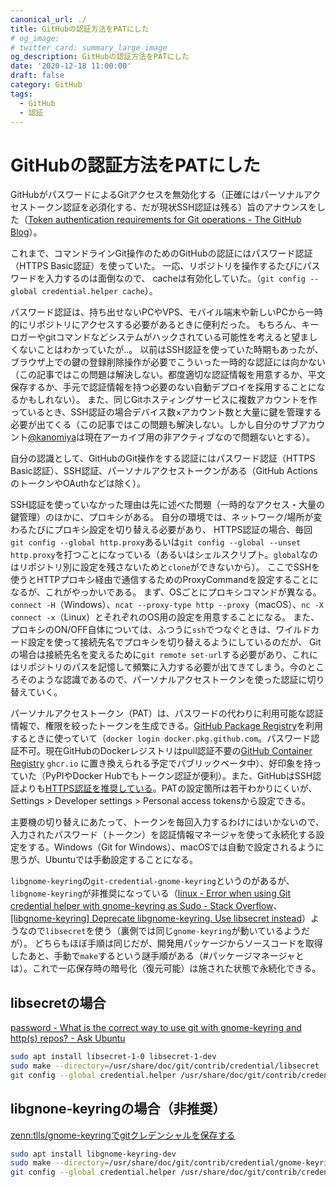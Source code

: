 ```yaml
---
canonical_url: ./
title: GitHubの認証方法をPATにした
# og_image:
# twitter_card: summary_large_image
og_description: GitHubの認証方法をPATにした
date: '2020-12-18 11:00:00'
draft: false
category: GitHub
tags:
  - GitHub
  - 認証
---
```

# GitHubの認証方法をPATにした

GitHubがパスワードによるGitアクセスを無効化する（正確にはパーソナルアクセストークン認証を必須化する、だが現状SSH認証は残る）旨のアナウンスをした（[Token authentication requirements for Git operations - The GitHub Blog](https://github.blog/2020-12-15-token-authentication-requirements-for-git-operations/)）。

これまで、コマンドラインGit操作のためのGitHubの認証にはパスワード認証（HTTPS Basic認証）を使っていた。
一応、リポジトリを操作するたびにパスワードを入力するのは面倒なので、
cacheは有効化していた。（`git config --global credential.helper cache`）。

パスワード認証は、持ち出せないPCやVPS、モバイル端末や新しいPCから一時的にリポジトリにアクセスする必要があるときに便利だった。
もちろん、キーロガーやgitコマンドなどシステムがハックされている可能性を考えると望ましくないことはわかっていたが..。
以前はSSH認証を使っていた時期もあったが、ブラウザ上での鍵の登録削除操作が必要でこういった一時的な認証には向かない（この記事ではこの問題は解決しない。都度適切な認証情報を用意するか、平文保存するか、手元で認証情報を持つ必要のない自動デプロイを採用することになるかもしれない）。
また、同じGitホスティングサービスに複数アカウントを作っているとき、SSH認証の場合デバイス数×アカウント数と大量に鍵を管理する必要が出てくる（この記事ではこの問題も解決しない。しかし自分のサブアカウント[@kanomiya](https://github.com/kanomiya)は現在アーカイブ用の非アクティブなので問題ないとする）。

自分の認識として、GitHubのGit操作をする認証にはパスワード認証（HTTPS Basic認証）、SSH認証、パーソナルアクセストークンがある（GitHub ActionsのトークンやOAuthなどは除く）。

SSH認証を使っていなかった理由は先に述べた問題（一時的なアクセス・大量の鍵管理）のほかに、プロキシがある。
自分の環境では、ネットワーク/場所が変わるたびにプロキシ設定を切り替える必要があり、
HTTPS認証の場合、毎回`git config --global http.proxy`あるいは`git config --global --unset http.proxy`を打つことになっている（あるいはシェルスクリプト。`global`なのはリポジトリ別に設定を残さないためと`clone`ができないから）。
ここでSSHを使うとHTTPプロキシ経由で通信するためのProxyCommandを設定することになるが、これがやっかいである。
まず、OSごとにプロキシコマンドが異なる。`connect -H`（Windows）、`ncat --proxy-type http --proxy`（macOS）、`nc -X connect -x`（Linux）とそれぞれのOS用の設定を用意することになる。
また、プロキシのON/OFF自体については、ふつうに`ssh`でつなぐときは、ワイルドカード設定を使って接続先名でプロキシを切り替えるようにしているのだが、
Gitの場合は接続先名を変えるために`git remote set-url`する必要があり、これにはリポジトリのパスを記憶して頻繁に入力する必要が出てきてしまう。今のところそのような認識であるので、パーソナルアクセストークンを使った認証に切り替えていく。

パーソナルアクセストークン（PAT）は、パスワードの代わりに利用可能な認証情報で、権限を絞ったトークンを生成できる。[GitHub Package Registry](https://docs.github.com/en/free-pro-team@latest/packages/learn-github-packages/about-github-packages)を利用するときに使っていて（`docker login docker.pkg.github.com`。パスワード認証不可。現在GitHubのDockerレジストリはpull認証不要の[GitHub Container Registry](https://docs.github.com/en/free-pro-team@latest/packages/guides/about-github-container-registry) `ghcr.io` に置き換えられる予定でパブリックベータ中）、好印象を持っていた（PyPIやDocker Hubでもトークン認証が便利）。また、GitHubはSSH認証よりも[HTTPS認証を推奨している](https://docs.github.com/en/free-pro-team@latest/github/getting-started-with-github/set-up-git#next-steps-authenticating-with-github-from-git)。PATの設定箇所は若干わかりにくいが、Settings > Developer settings > Personal access tokensから設定できる。

主要機の切り替えにあたって、トークンを毎回入力するわけにはいかないので、入力されたパスワード（トークン）を認証情報マネージャを使って永続化する設定をする。Windows（Git for Windows）、macOSでは自動で設定されるように思うが、Ubuntuでは手動設定することになる。

`libgnome-keyring`の`git-credential-gnome-keyring`というのがあるが、`libgnome-keyring`が非推奨になっている（[linux - Error when using Git credential helper with gnome-keyring as Sudo - Stack Overflow](https://stackoverflow.com/a/40312117)、[[libgnome-keyring] Deprecate libgnome-keyring. Use libsecret instead](https://mail.gnome.org/archives/commits-list/2014-January/msg01585.html)）ようなので`libsecret`を使う（裏側では同じ`gnome-keyring`が動いているようだが）。
どちらもほぼ手順は同じだが、開発用パッケージからソースコードを取得したあと、手動で`make`するという謎手順がある（\#パッケージマネージャとは）。これで一応保存時の暗号化（復元可能）は施された状態で永続化できる。


## libsecretの場合
[password - What is the correct way to use git with gnome-keyring and http(s) repos? - Ask Ubuntu](https://askubuntu.com/a/959662)

```sh
sudo apt install libsecret-1-0 libsecret-1-dev
sudo make --directory=/usr/share/doc/git/contrib/credential/libsecret
git config --global credential.helper /usr/share/doc/git/contrib/credential/libsecret/git-credential-libsecret
```


## libgnone-keyringの場合（非推奨）
[zenn:tlls/gnome-keyringでgitクレデンシャルを保存する](https://zenn.dev/tlls/articles/gnome-keyring-git-credential)

```sh
sudo apt install libgnome-keyring-dev
sudo make --directory=/usr/share/doc/git/contrib/credential/gnome-keyring
git config --global credential.helper /usr/share/doc/git/contrib/credential/gnome-keyring/git-credential-gnome-keyring
```
